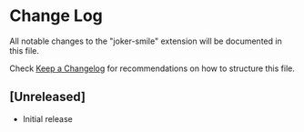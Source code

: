 # Change Log

All notable changes to the "joker-smile" extension will be documented in this file.

Check [Keep a Changelog](http://keepachangelog.com/) for recommendations on how to structure this file.

## [Unreleased]

- Initial release

